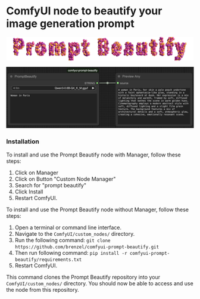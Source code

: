 # ComfyUI node to beautify your image generation prompt

![Logo](examples/prompt-beautify.png)

![Screenshot](examples/screenshot.png)

### Installation

To install and use the Prompt Beautify node with Manager, follow these steps:

1. Click on Manager
2. Click on Button "Custom Node Manager"
3. Search for "prompt beautify"
4. Click Install
5. Restart ComfyUI.


To install and use the Prompt Beautify node without Manager, follow these steps:

1. Open a terminal or command line interface.
2. Navigate to the `ComfyUI/custom_nodes/` directory.
3. Run the following command:
```git clone https://github.com/brenzel/comfyui-prompt-beautify.git```
4. Then run following command:
```pip install -r comfyui-prompt-beautify/requirements.txt```
6. Restart ComfyUI.

This command clones the Prompt Beautify repository into your `ComfyUI/custom_nodes/` directory. You should now be able to access and use the node from this repository.
